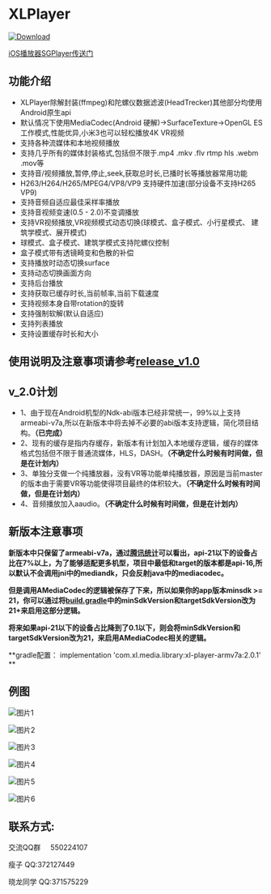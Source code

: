 # XLPlayer
[ ![Download](https://api.bintray.com/packages/xl-player-developers/xl-player-library/xl-player-armv7a/images/download.svg?version=2.0.1) ](https://bintray.com/xl-player-developers/xl-player-library/xl-player-armv7a/2.0.1/link)

[iOS播放器SGPlayer传送门](https://github.com/libobjc/SGPlayer)

## 功能介绍
* XLPlayer除解封装(ffmpeg)和陀螺仪数据滤波(HeadTrecker)其他部分均使用Android原生api
* 默认情况下使用MediaCodec(Android 硬解)->SurfaceTexture->OpenGL ES工作模式,性能优异,小米3也可以轻松播放4K VR视频
* 支持各种流媒体和本地视频播放
* 支持几乎所有的媒体封装格式,包括但不限于.mp4 .mkv .flv rtmp hls .webm .mov等
* 支持音/视频播放,暂停,停止,seek,获取总时长,已播时长等播放器常用功能
* H263/H264/H265/MPEG4/VP8/VP9 支持硬件加速(部分设备不支持H265 VP9)
* 支持音频自适应最佳采样率播放
* 支持音视频变速(0.5 - 2.0)不变调播放
* 支持VR视频播放,VR视频模式动态切换(球模式、盒子模式、小行星模式、 建筑学模式、展开模式)
* 球模式、盒子模式、建筑学模式支持陀螺仪控制
* 盒子模式带有透镜畸变和色散的补偿
* 支持播放时动态切换surface
* 支持动态切换画面方向
* 支持后台播放
* 支持获取已缓存时长,当前帧率,当前下载速度
* 支持视频本身自带rotation的旋转
* 支持强制软解(默认自适应)
* 支持列表播放
* 支持设置缓存时长和大小

## 使用说明及注意事项请参考[release_v1.0](https://github.com/xl-player-developers/xl_player/tree/release_v1.0)

## v_2.0计划
* 1、由于现在Android机型的Ndk-abi版本已经非常统一，99%以上支持armeabi-v7a,所以在新版本中将去掉不必要的abi版本支持逻辑，简化项目结构。**（已完成）**
* 2、现有的缓存是指内存缓存，新版本有计划加入本地缓存逻辑，缓存的媒体格式包括但不限于普通流媒体，HLS，DASH。**（不确定什么时候有时间做，但是在计划内）**
* 3、单独分支做一个纯播放器，没有VR等功能单纯播放器，原因是当前master的版本由于需要VR等功能使得项目最终的体积较大。**（不确定什么时候有时间做，但是在计划内）**
* 4、音频播放加入aaudio。**（不确定什么时候有时间做，但是在计划内）**

## 新版本注意事项
   **新版本中只保留了armeabi-v7a，通过[腾讯统计](https://mta.qq.com/mta/data/device/os)可以看出，api-21以下的设备占比在7%以上，为了能够适配更多机型，项目中最低和target的版本都是api-16,所以默认不会调用jni中的mediandk，只会反射java中的mediacodec。**
  
   **但是调用AMediaCodec的逻辑被保存了下来，所以如果你的app版本minsdk >= 21，你可以通过将[build.gradle](xl-player-armv7a/build.gradle)中的minSdkVersion和targetSdkVersion改为21+来启用这部分逻辑。**
   
   **将来如果api-21以下的设备占比降到了0.1以下，则会将minSdkVersion和targetSdkVersion改为21，来启用AMediaCodec相关的逻辑。**
   
   **gradle配置： implementation 'com.xl.media.library:xl-player-armv7a:2.0.1' **
  
## 例图

![图片1](sample_pic/1.gif)

![图片2](sample_pic/2.gif)

![图片3](sample_pic/3.gif)

![图片4](sample_pic/4.gif)

![图片5](sample_pic/5.gif)

![图片6](sample_pic/6.gif)

## 联系方式:
交流QQ群     550224107

瘦子      QQ:372127449

晓龙同学   QQ:371575229
